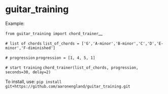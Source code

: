 # guitar_training

Example:

```from guitar_training import chord_trainer```__

```# list of chords```
```list_of_chords = ['G','A-minor','B-minor','C','D','E-minor','F-diminished']```

```# progression```
```progression = [1, 4, 5, 1]```

```# start training```
```chord_trainer(list_of_chords, progression, seconds=30, delay=2)```


To install, use: ```pip install git+https://github.com/aaronengland/guitar_training.git```
